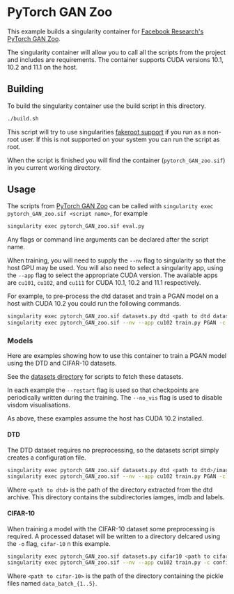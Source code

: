 # PyTorch GAN Zoo

This example builds a singularity container for [Facebook Research's PyTorch GAN
Zoo](https://github.com/facebookresearch/pytorch_GAN_zoo).

The singularity container will allow you to call all the scripts from the
project and includes are requirements. The container supports CUDA versions
10.1, 10.2 and 11.1 on the host.

## Building

To build the singularity container use the build script in this directory.

```bash
./build.sh
```

This script will try to use singularities [fakeroot
support](https://sylabs.io/guides/3.5/user-guide/fakeroot.html) if you run as a
non-root user. If this is not supported on your system you can run the script as
root.

When the script is finished you will find the container (`pytorch_GAN_zoo.sif`)
in you current working directory.

## Usage

The scripts from [PyTorch GAN
Zoo](https://github.com/facebookresearch/pytorch_GAN_zoo) can be called with
`singularity exec pytorch_GAN_zoo.sif <script name>`, for example

```bash
singularity exec pytorch_GAN_zoo.sif eval.py
```

Any flags or command line arguments can be declared after the script name.

When training, you will need to supply the `--nv` flag to singularity so that
the host GPU may be used. You will also need to select a singularity app, using
the `--app` flag to select the appropriate CUDA version. The available apps are
`cu101`, `cu102`, and `cu111` for CUDA 10.1, 10.2 and 11.1 respectively.

For example, to pre-process the dtd dataset and train a PGAN model on a host
with CUDA 10.2 you could run the following commands.

```bash
singularity exec pytorch_GAN_zoo.sif datasets.py dtd <path to dtd dataset>/images/
singularity exec pytorch_GAN_zoo.sif --nv --app cu102 train.py PGAN -c config_dtd.json --restart --no_vis -n dtd
```

### Models

Here are examples showing how to use this container to train a PGAN model using
the DTD and CIFAR-10 datasets.

See the [datasets directory](../../datasets/) for scripts to fetch these
datasets.

In each example the `--restart` flag is used so that checkpoints are
periodically written during the training. The `--no_vis` flag is used to disable
visdom visualisations.

As above, these examples assume the host has CUDA 10.2 installed.

#### DTD

The DTD dataset requires no preprocessing, so the datasets script simply creates
a configuration file.

```bash
singularity exec pytorch_GAN_zoo.sif datasets.py dtd <path to dtd>/images
singularity exec pytorch_GAN_zoo.sif --nv --app cu102 train.py PGAN -c config_dtd.json --restart --no_vis -n dtd
```

Where `<path to dtd>` is the path of the directory extracted from the dtd
archive. This directory contains the subdirectories iamges, imdb and labels.

#### CIFAR-10

When training a model with the CIFAR-10 dataset some preprocessing is required.
A processed dataset will be written to a directory delcared using the `-o` flag,
`cifar-10` n this example.

```bash
singularity exec pytorch_GAN_zoo.sif datasets.py cifar10 <path to cifar-10> -o cifar10
singularity exec pytorch_GAN_zoo.sif --nv --app cu102 train.py -c config_cifar10.json --restart --no_vis -n cifar10
```

Where `<path to cifar-10>` is the path of the directory containing the pickle
files named `data_batch_{1..5}`.
